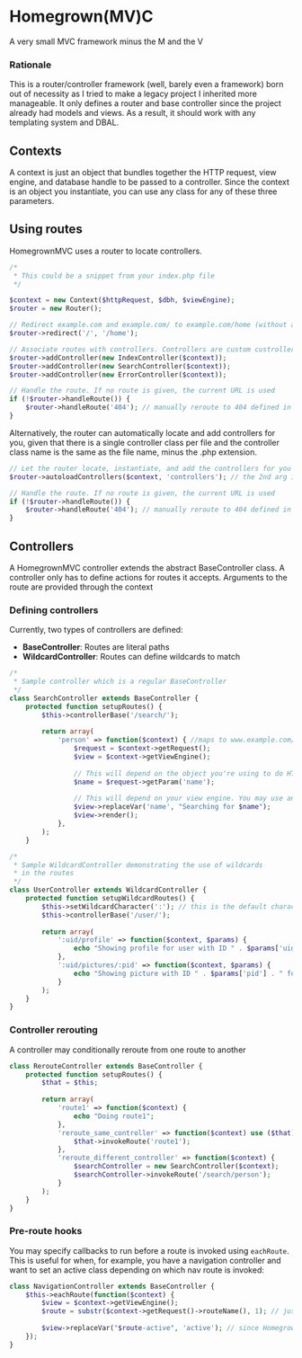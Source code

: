 # Homegrown(MV)C
A very small MVC framework minus the M and the V

### Rationale
This is a router/controller framework (well, barely even a framework) born out of necessity as I tried to make a legacy project
I inherited more manageable. It only defines a router and base controller since the project already had models and views.
As a result, it should work with any templating system and DBAL.

## Contexts
A context is just an object that bundles together the HTTP request, view engine, and database handle to be passed
to a controller. Since the context is an object you instantiate, you can use any class for any of these three parameters.

## Using routes
HomegrownMVC uses a router to locate controllers.
```php
/*
 * This could be a snippet from your index.php file
 */

$context = new Context($httpRequest, $dbh, $viewEngine);
$router = new Router();

// Redirect example.com and example.com/ to example.com/home (without altering the URL)
$router->redirect('/', '/home');

// Associate routes with controllers. Controllers are custom custrollers you define which extend BaseController
$router->addController(new IndexController($context));
$router->addController(new SearchController($context));
$router->addController(new ErrorController($context));

// Handle the route. If no route is given, the current URL is used
if (!$router->handleRoute()) {
	$router->handleRoute('404'); // manually reroute to 404 defined in the error controller
}
```


Alternatively, the router can automatically locate and add controllers for you, given that
there is a single controller class per file and the controller class name is the same as
the file name, minus the .php extension.

```php
// Let the router locate, instantiate, and add the controllers for you
$router->autoloadControllers($context, 'controllers'); // the 2nd arg is the directory containing the controllers (default: 'controllers')

// Handle the route. If no route is given, the current URL is used
if (!$router->handleRoute()) {
	$router->handleRoute('404'); // manually reroute to 404 defined in the error controller
}
```

## Controllers
A HomegrownMVC controller extends the abstract BaseController class.
A controller only has to define actions for routes it accepts. Arguments
to the route are provided through the context

### Defining controllers
Currently, two types of controllers are defined:
  * **BaseController**: Routes are literal paths 
  * **WildcardController**: Routes can define wildcards to match

```php
/*
 * Sample controller which is a regular BaseController
 */
class SearchController extends BaseController {
	protected function setupRoutes() {
		$this->controllerBase('/search/');
		
		return array(
			'person' => function($context) { //maps to www.example.com/search/person
				$request = $context->getRequest();
				$view = $context->getViewEngine();
				
				// This will depend on the object you're using to do HTTP requests
				$name = $request->getParam('name');
				
				// This will depend on your view engine. You may use any, as this tiny framework doesn't provide one
				$view->replaceVar('name', "Searching for $name");
				$view->render();
			},
		);
	}
```

```php
/*
 * Sample WildcardController demonstrating the use of wildcards
 * in the routes
 */
class UserController extends WildcardController {
	protected function setupWildcardRoutes() {
		$this->setWildcardCharacter(':'); // this is the default character, but you can change it to any single character
		$this->controllerBase('/user/');
		
		return array(
			':uid/profile' => function($context, $params) {
				echo "Showing profile for user with ID " . $params['uid'];
			},
			':uid/pictures/:pid' => function($context, $params) {
				echo "Showing picture with ID " . $params['pid'] . " for user with ID " . $params['uid'];
			}
		);
	}
}
```

### Controller rerouting
A controller may conditionally reroute from one route to another
```php
class RerouteController extends BaseController {
	protected function setupRoutes() {
		$that = $this;
		
		return array(
			'route1' => function($context) {
				echo "Doing route1";
			},
			'reroute_same_controller' => function($context) use ($that) {
				$that->invokeRoute('route1');
			},
			'reroute_different_controller' => function($context) {
				$searchController = new SearchController($context);
				$searchController->invokeRoute('/search/person');
			}
		);
	}
}
```

### Pre-route hooks
You may specify callbacks to run before a route is invoked using `eachRoute`. This is useful for when, for example, you have a navigation controller
and want to set an active class depending on which nav route is invoked:
```php
class NavigationController extends BaseController {
	$this->eachRoute(function($context) {
		$view = $context->getViewEngine();
		$route = substr($context->getRequest()->routeName(), 1); // just remove the leading slash; since Homegrown(MV)C doesn't provide a Request class, your exact way of doing this will vary
		
		$view->replaceVar("$route-active", 'active'); // since Homegrown(MV)C doesn't provide a view engine, your exact way of doing this will vary
	});
}
```
